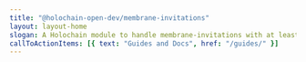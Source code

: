 ```yaml
---
title: "@holochain-open-dev/membrane-invitations"
layout: layout-home
slogan: A Holochain module to handle membrane-invitations with at least a nickname
callToActionItems: [{ text: "Guides and Docs", href: "/guides/" }]
---
```

